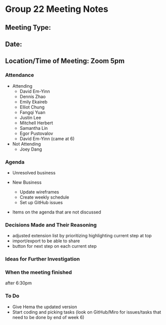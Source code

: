 # <team name> Group 22 Meeting Notes
## Meeting Type:
## Date: 
## Location/Time of Meeting: Zoom 5pm

### Attendance 
* Attending
  * David Em-Yinn
  * Dennis Zhao
  * Emily Ekaireb
  * Elliot Chung
  * Fangqi Yuan
  * Justin Lee
  * Mitchell Herbert 
  * Samantha Lin
  * Egor Pustovalov
  * David Em-Yinn (came at 6)
* Not Attending
  * Joey Dang

### Agenda
  
- Unresolved business

- New Business
  - Update wireframes
  - Create weekly schedule
  - Set up GitHub issues

- Items on the agenda that are not discussed 

  
### Decisions Made and Their Reasoning
  - adjusted extension list by prioritizing highlighting current step at top
  - import/export to be able to share
  - button for next step on each current step
  
### Ideas for Further Investigation
  
### When the meeting finished 
  after 6:30pm

### To Do
  - Give Hema the updated version
  - Start coding and picking tasks (look on GitHub/Miro for issues/tasks that need to be done by end of week 6)
